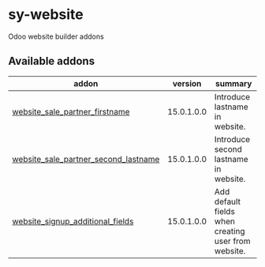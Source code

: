 # sy-website
Odoo website builder addons

[//]: # (addons)

Available addons
----------------
addon | version | summary
--- | --- | ---
[website_sale_partner_firstname](website_sale_partner_firstname/) | 15.0.1.0.0 | Introduce lastname in website.
[website_sale_partner_second_lastname](website_sale_partner_second_lastname/) | 15.0.1.0.0 | Introduce second lastname in website.
[website_signup_additional_fields](website_signup_additional_fields/) | 15.0.1.0.0 | Add default fields when creating user from website.

[//]: # (end addons)
